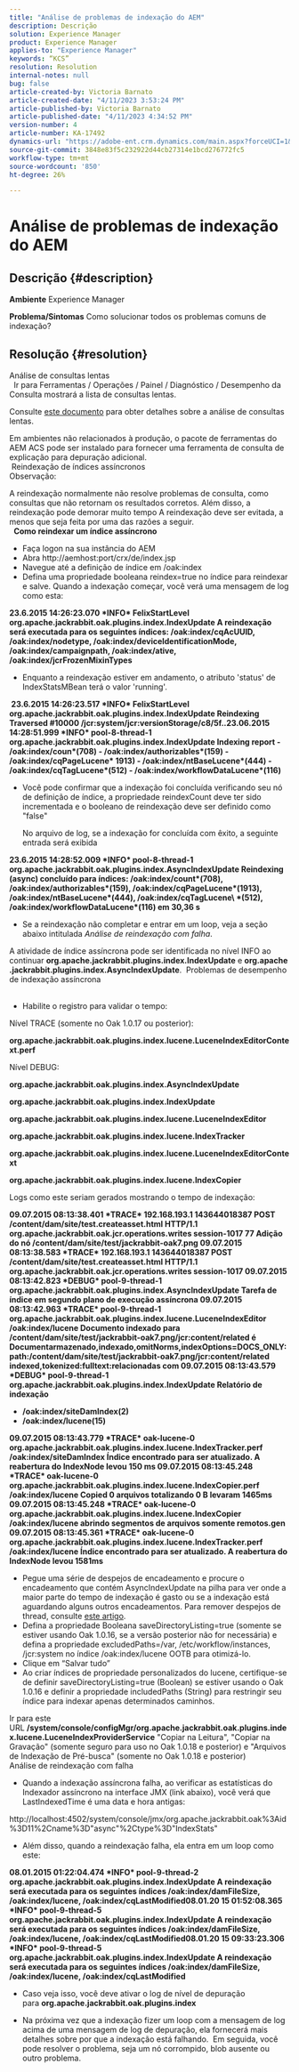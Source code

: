 ```yaml
---
title: "Análise de problemas de indexação do AEM"
description: Descrição
solution: Experience Manager
product: Experience Manager
applies-to: "Experience Manager"
keywords: “KCS”
resolution: Resolution
internal-notes: null
bug: false
article-created-by: Victoria Barnato
article-created-date: "4/11/2023 3:53:24 PM"
article-published-by: Victoria Barnato
article-published-date: "4/11/2023 4:34:52 PM"
version-number: 4
article-number: KA-17492
dynamics-url: "https://adobe-ent.crm.dynamics.com/main.aspx?forceUCI=1&pagetype=entityrecord&etn=knowledgearticle&id=8ef51dfc-80d8-ed11-a7c7-6045bd006d92"
source-git-commit: 3848e83f5c232922d44cb27314e1bcd276772fc5
workflow-type: tm+mt
source-wordcount: '850'
ht-degree: 26%

---
```


# Análise de problemas de indexação do AEM

## Descrição {#description}

<b>Ambiente</b>
Experience Manager


<b>Problema/Sintomas</b>
Como solucionar todos os problemas comuns de indexação?


## Resolução {#resolution}

Análise de consultas lentas<br> 
Ir para Ferramentas / Operações / Painel / Diagnóstico / Desempenho da Consulta mostrará a lista de consultas lentas.

Consulte [este documento](https://experienceleague.adobe.com/docs/?lang=pt-BR#Troubleshooting%20indexing%20issues) para obter detalhes sobre a análise de consultas lentas.

Em ambientes não relacionados à produção, o pacote de ferramentas do AEM ACS pode ser instalado para fornecer uma ferramenta de consulta de explicação para depuração adicional.
<br> Reindexação de índices assíncronos<br>
Observação:

A reindexação normalmente não resolve problemas de consulta, como consultas que não retornam os resultados corretos. Além disso, a reindexação pode demorar muito tempo A reindexação deve ser evitada, a menos que seja feita por uma das razões a seguir.
<br> 
<b>Como reindexar um índice assíncrono</b>

- Faça logon na sua instância do AEM
- Abra http://aemhost:port/crx/de/index.jsp
- Navegue até a definição de índice em /oak:index
- Defina uma propriedade booleana reindex=true no índice para reindexar e salve. Quando a indexação começar, você verá uma mensagem de log como esta:


<b>23.6.2015 14:26:23.070 \*INFO\* FelixStartLevel org.apache.jackrabbit.oak.plugins.index.IndexUpdate A reindexação será executada para os seguintes índices: /oak:index/cqAcUUID, /oak:index/nodetype, /oak:index/deviceIdentificationMode, /oak:index/campaignpath, /oak:index/ative, /oak:index/jcrFrozenMixinTypes</b>

- Enquanto a reindexação estiver em andamento, o atributo &#39;status&#39; de IndexStatsMBean terá o valor &#39;running&#39;.

<b> 23.6.2015 14:26:23.517 \*INFO\* FelixStartLevel org.apache.jackrabbit.oak.plugins.index.IndexUpdate Reindexing Traversed #10000 /jcr:system/jcr:versionStorage/c8/5f..23.06.2015 14:28:51.999 \*INFO\* pool-8-thread-1 org.apache.jackrabbit.oak.plugins.index.IndexUpdate Indexing report - /oak:index/coun\*(708) - /oak:index/authorizables\*(159) - /oak:index/cqPageLucene\* 1913) - /oak:index/ntBaseLucene\*(444) - /oak:index/cqTagLucene\*(512) - /oak:index/workflowDataLucene\*(116)</b>
- Você pode confirmar que a indexação foi concluída verificando seu nó de definição de índice, a propriedade reindexCount deve ter sido incrementada e o booleano de reindexação deve ser definido como &quot;false&quot;

   No arquivo de log, se a indexação for concluída com êxito, a seguinte entrada será exibida

<b>23.6.2015 14:28:52.009 \*INFO\* pool-8-thread-1 org.apache.jackrabbit.oak.plugins.index.AsyncIndexUpdate Reindexing (async) concluído para índices: /oak:index/count\*(708), /oak:index/authorizables\*(159), /oak:index/cqPageLucene\*(1913), /oak:index/ntBaseLucene\*(444), /oak:index/cqTagLucene\ *(512), /oak:index/workflowDataLucene\*(116) em 30,36 s</b>
- Se a reindexação não completar e entrar em um loop, veja a seção abaixo intitulada *Análise de reindexação com falha*.


A atividade de índice assíncrona pode ser identificada no nível INFO ao continuar <b>org.apache.jackrabbit.plugins.index.IndexUpdate</b> e <b>org.apache.jackrabbit.plugins.index.AsyncIndexUpdate</b>.
 Problemas de desempenho de indexação assíncrona<br> 
- Habilite o registro para validar o tempo:


Nível TRACE (somente no Oak 1.0.17 ou posterior):

<b>org.apache.jackrabbit.oak.plugins.index.lucene.LuceneIndexEditorContext.perf</b>

Nível DEBUG:

<b>org.apache.jackrabbit.oak.plugins.index.AsyncIndexUpdate</b>

<b>org.apache.jackrabbit.oak.plugins.index.IndexUpdate</b>

<b>org.apache.jackrabbit.oak.plugins.index.lucene.LuceneIndexEditor</b>

<b>org.apache.jackrabbit.oak.plugins.index.lucene.IndexTracker</b>

<b>org.apache.jackrabbit.oak.plugins.index.lucene.LuceneIndexEditorContext</b>

<b>org.apache.jackrabbit.oak.plugins.index.lucene.IndexCopier</b>

Logs como este seriam gerados mostrando o tempo de indexação:

<b>09.07.2015 08:13:38.401 \*TRACE\* 192.168.193.1 143644018387 POST /content/dam/site/test.createasset.html HTTP/1.1 org.apache.jackrabbit.oak.jcr.operations.writes session-1017 77 Adição do nó /content/dam/site/test/jackrabbit-oak7.png 09.07.2015 08:13:38.583 \*TRACE\* 192.168.193.1 143644018387 POST /content/dam/site/test.createasset.html HTTP/1.1 org.apache.jackrabbit.oak.jcr.operations.writes session-1017 09.07.2015 08:13:42.823 \*DEBUG\* pool-9-thread-1 org.apache.jackrabbit.oak.plugins.index.AsyncIndexUpdate Tarefa de índice em segundo plano de execução assíncrona 09.07.2015 08:13:42.963 \*TRACE\* pool-9-thread-1 org.apache.jackrabbit.oak.plugins.index.lucene.LuceneIndexEditor /oak:index/lucene Documento indexado para /content/dam/site/test/jackrabbit-oak7.png/jcr:content/related é Documentarmazenado,indexado,omitNorms,indexOptions=DOCS_ONLY:path:/content/dam/site/test/jackrabbit-oak7.png/jcr:content/related indexed,tokenized:fulltext:relacionadas com 09.07.2015 08:13:43.579 \*DEBUG\* pool-9-thread-1 org.apache.jackrabbit.oak.plugins.index.IndexUpdate Relatório de indexação
- /oak:index/siteDamIndex(2)
- /oak:index/lucene(15)</b>

<b>09.07.2015 08:13:43.779 \*TRACE\* oak-lucene-0 org.apache.jackrabbit.oak.plugins.index.lucene.IndexTracker.perf /oak:index/siteDamIndex Índice encontrado para ser atualizado. A reabertura do IndexNode levou 150 ms 09.07.2015 08:13:45.248 \*TRACE\* oak-lucene-0 org.apache.jackrabbit.oak.plugins.index.lucene.IndexCopier.perf /oak:index/lucene Copied 0 arquivos totalizando 0 B levaram 1465ms 09.07.2015 08:13:45.248 \*TRACE\* oak-lucene-0 org.apache.jackrabbit.oak.plugins.index.lucene.IndexCopier /oak:index/lucene abrindo segmentos de arquivos somente remotos.gen 09.07.2015 08:13:45.361 \*TRACE\* oak-lucene-0 org.apache.jackrabbit.oak.plugins.index.lucene.IndexTracker.perf /oak:index/lucene Índice encontrado para ser atualizado. A reabertura do IndexNode levou 1581ms</b>

- Pegue uma série de despejos de encadeamento e procure o encadeamento que contém AsyncIndexUpdate na pilha para ver onde a maior parte do tempo de indexação é gasto ou se a indexação está aguardando alguns outros encadeamentos. Para remover despejos de thread, consulte [este artigo](https://experienceleague.adobe.com/docs/experience-cloud-kcs/kbarticles/KA-17452.html?lang=pt-BR).
- Defina a propriedade Booleana saveDirectoryListing=true (somente se estiver usando Oak 1.0.16, se a versão posterior não for necessária) e defina a propriedade excludedPaths=/var, /etc/workflow/instances, /jcr:system no índice /oak:index/lucene OOTB para otimizá-lo.
- Clique em “Salvar tudo”
- Ao criar índices de propriedade personalizados do lucene, certifique-se de definir saveDirectoryListing=true (Boolean) se estiver usando o Oak 1.0.16 e definir a propriedade includedPaths (String) para restringir seu índice para indexar apenas determinados caminhos.


Ir para este URL <b>/system/console/configMgr/org.apache.jackrabbit.oak.plugins.index.lucene.LuceneIndexProviderService</b> &quot;Copiar na Leitura&quot;, &quot;Copiar na Gravação&quot; (somente seguro para uso no Oak 1.0.18 e posterior) e &quot;Arquivos de Indexação de Pré-busca&quot; (somente no Oak 1.0.18 e posterior)
<br>Análise de reindexação com falha<br>
- Quando a indexação assíncrona falha, ao verificar as estatísticas do Indexador assíncrono na interface JMX (link abaixo), você verá que LastIndexedTime é uma data e hora antigas:


http://localhost:4502/system/console/jmx/org.apache.jackrabbit.oak%3Aid%3D11%2Cname%3D&quot;async&quot;%2Ctype%3D&quot;IndexStats&quot;

- Além disso, quando a reindexação falha, ela entra em um loop como este:


<b>08.01.2015 01:22:04.474 \*INFO\* pool-9-thread-2 org.apache.jackrabbit.oak.plugins.index.IndexUpdate A reindexação será executada para os seguintes índices /oak:index/damFileSize, /oak:index/lucene, /oak:index/cqLastModified08.01.20 15 01:52:08.365 \*INFO\* pool-9-thread-5 org.apache.jackrabbit.oak.plugins.index.IndexUpdate A reindexação será executada para os seguintes índices /oak:index/damFileSize, /oak:index/lucene, /oak:index/cqLastModified08.01.20 15 09:33:23.306 \*INFO\* pool-9-thread-5 org.apache.jackrabbit.oak.plugins.index.IndexUpdate A reindexação será executada para os seguintes índices /oak:index/damFileSize, /oak:index/lucene, /oak:index/cqLastModified</b>

- Caso veja isso, você deve ativar o log de nível de depuração para <b>org.apache.jackrabbit.oak.plugins.index</b>


- Na próxima vez que a indexação fizer um loop com a mensagem de log acima de uma mensagem de log de depuração, ela fornecerá mais detalhes sobre por que a indexação está falhando.  Em seguida, você pode resolver o problema, seja um nó corrompido, blob ausente ou outro problema.

